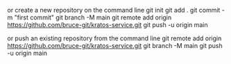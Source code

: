 or create a new repository on the command line
git init
git add .
git commit -m "first commit"
git branch -M main
git remote add origin https://github.com/bruce-git/kratos-service.git
git push -u origin main


or push an existing repository from the command line
git remote add origin https://github.com/bruce-git/kratos-service.git
git branch -M main
git push -u origin main